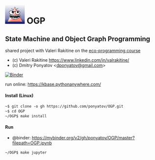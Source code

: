 #  ![logo](static/logo.png) OGP
## State Machine and Object Graph Programming

shared project with Valeri Rakitine on the [eco-programming course](http://www.evaclick.ca/courses/course_01_eco-programming/)

* (c) Valeri Rakitine https://www.linkedin.com/in/valrakitine/
* (c) Dmitry Ponyatov <<dponyatov@gmail.com>>

[![Binder](https://mybinder.org/badge_logo.svg)](https://mybinder.org/v2/gh/ponyatov/OGP/master?filepath=OGP.ipynb)

run online: https://kbase.pythonanywhere.com/

#### Install (Linux)

```
~$ git clone -o gh https://github.com/ponyatov/OGP.git
~$ cd OGP
~/OGP$ make install
```

#### Run

* @binder: https://mybinder.org/v2/gh/ponyatov/OGP/master?filepath=OGP.ipynb

```
~/OGP$ make jupyter
```
